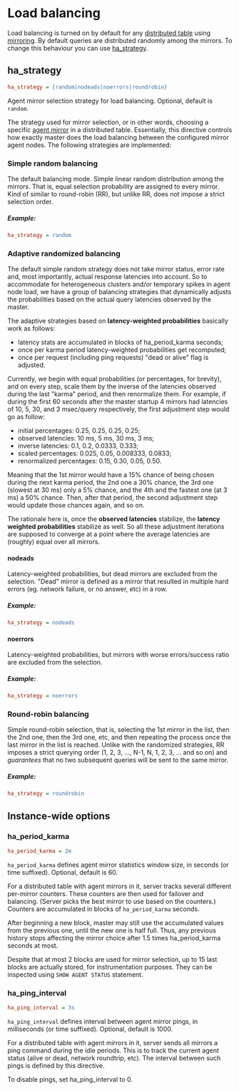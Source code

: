 # Load balancing

Load balancing is turned on by default for any [distributed table](../../Creating_a_table/Creating_a_distributed_table/Creating_a_distributed_table.md) using [mirroring](../../Creating_a_cluster/Remote_nodes/Mirroring.md). By default queries are distributed randomly among the mirrors. To change this behaviour you can use [ha_strategy](../../Creating_a_cluster/Remote_nodes/Load_balancing.md).

## ha_strategy

```ini
ha_strategy = {random|nodeads|noerrors|roundrobin}
```

Agent mirror selection strategy for load balancing. Optional, default is `random`.

The strategy used for mirror selection, or in other words, choosing a specific [agent mirror](../../Creating_a_cluster/Remote_nodes/Mirroring.md#Agent-mirrors) in a distributed table. Essentially, this directive controls how exactly master does the load balancing between the configured mirror agent nodes. The following strategies are implemented:

### Simple random balancing

<!-- example conf balancing 1 -->
The default balancing mode. Simple linear random distribution among the mirrors. That is, equal selection probability are assigned to every mirror. Kind of similar to round-robin (RR), but unlike RR, does not impose a strict selection order.

<!-- intro -->
##### Example:

<!-- request Example -->
```ini
ha_strategy = random
```
<!-- end -->

### Adaptive randomized balancing

The default simple random strategy does not take mirror status, error rate and, most importantly, actual response latencies into account. So to accommodate for heterogeneous clusters and/or temporary spikes in agent node load, we have a group of balancing strategies that dynamically adjusts the probabilities based on the actual query latencies observed by the master.

The adaptive strategies based on **latency-weighted probabilities** basically work as follows:

* latency stats are accumulated in blocks of ha_period_karma seconds;
* once per karma period latency-weighted probabilities get recomputed;
* once per request (including ping requests) "dead or alive" flag is adjusted.

Currently, we begin with equal probabilities (or percentages, for brevity), and on every step, scale them by the inverse of the latencies observed during the last "karma" period, and then renormalize them. For example, if during the first 60 seconds after the master startup 4 mirrors had latencies of 10, 5, 30, and 3 msec/query respectively, the first adjustment step would go as follow:

* initial percentages: 0.25, 0.25, 0.25, 0.25;
* observed latencies: 10 ms, 5 ms, 30 ms, 3 ms;
* inverse latencies: 0.1, 0.2, 0.0333, 0.333;
* scaled percentages: 0.025, 0.05, 0.008333, 0.0833;
* renormalized percentages: 0.15, 0.30, 0.05, 0.50.

Meaning that the 1st mirror would have a 15% chance of being chosen during the next karma period, the 2nd one a 30% chance, the 3rd one (slowest at 30 ms) only a 5% chance, and the 4th and the fastest one (at 3 ms) a 50% chance. Then, after that period, the second adjustment step would update those chances again, and so on.

The rationale here is, once the **observed latencies** stabilize, the **latency weighted probabilities** stabilize as well. So all these adjustment iterations are supposed to converge at a point where the average latencies are (roughly) equal over all mirrors.

<!-- example conf balancing 2 -->
#### nodeads
Latency-weighted probabilities, but dead mirrors are excluded from the selection. "Dead" mirror is defined as a mirror that resulted in multiple hard errors (eg. network failure, or no answer, etc) in a row.

<!-- intro -->
##### Example:

<!-- request Example -->
```ini
ha_strategy = nodeads
```
<!-- end -->

<!-- example conf balancing 3 -->
#### noerrors

Latency-weighted probabilities, but mirrors with worse errors/success ratio are excluded from the selection.

<!-- intro -->
##### Example:

<!-- request Example -->

```ini
ha_strategy = noerrors
```
<!-- end -->

### Round-robin balancing

<!-- example conf balancing 4 -->
Simple round-robin selection, that is, selecting the 1st mirror in the list, then the 2nd one, then the 3rd one, etc, and then repeating the process once the last mirror in the list is reached. Unlike with the randomized strategies, RR imposes a strict querying order (1, 2, 3, ..., N-1, N, 1, 2, 3, ... and so on) and *guarantees* that no two subsequent queries will be sent to the same mirror.

<!-- intro -->
##### Example:

<!-- request Example -->
```ini
ha_strategy = roundrobin
```
<!-- end -->

## Instance-wide options

### ha_period_karma

```ini
ha_period_karma = 2m
```

`ha_period_karma` defines agent mirror statistics window size, in seconds (or time suffixed). Optional, default is 60.

For a distributed table with agent mirrors in it, server tracks several different per-mirror counters. These counters are then used for failover and balancing. (Server picks the best mirror to use based on the counters.) Counters are accumulated in blocks of `ha_period_karma` seconds.

After beginning a new block, master may still use the accumulated values from the previous one, until the new one is half full. Thus, any previous history stops affecting the mirror choice after 1.5 times ha_period_karma seconds at most.

Despite that at most 2 blocks are used for mirror selection, up to 15 last blocks are actually stored, for instrumentation purposes. They can be inspected using `SHOW AGENT STATUS` statement.

### ha_ping_interval

```ini
ha_ping_interval = 3s
```

`ha_ping_interval` defines interval between agent mirror pings, in milliseconds (or time suffixed). Optional, default is 1000.

For a distributed table with agent mirrors in it, server sends all mirrors a ping command during the idle periods. This is to track the current agent status (alive or dead, network roundtrip, etc). The interval between such pings is defined by this directive.

To disable pings, set ha_ping_interval to 0.
